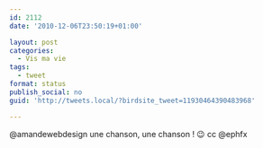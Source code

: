 ```yaml
---
id: 2112
date: '2010-12-06T23:50:19+01:00'

layout: post
categories:
  - Vis ma vie
tags:
  - tweet
format: status
publish_social: no
guid: 'http://tweets.local/?birdsite_tweet=11930464390483968'

---
```


@amandewebdesign une chanson, une chanson ! 😉 cc @ephfx